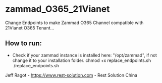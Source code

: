 # zammad_O365_21Vianet
Change Endpoints to make Zammad O365 Channel compatible with 21Vianet O365 Tenant...

How to run:
----------
- Check if your zammad instance is installed here: "/opt/zammad", if not change it to your installation folder.
chmod +x replace_endpoints.sh
./replace_endpoints.sh

Jeff Ragot - https://www.rest-solution.com - Rest Solution China
